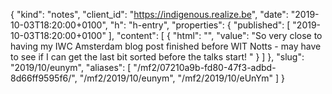 {
  "kind": "notes",
  "client_id": "https://indigenous.realize.be",
  "date": "2019-10-03T18:20:00+0100",
  "h": "h-entry",
  "properties": {
    "published": [
      "2019-10-03T18:20:00+0100"
    ],
    "content": [
      {
        "html": "",
        "value": "So very close to having my IWC Amsterdam blog post finished before WIT Notts - may have to see if I can get the last bit sorted before the talks start! "
      }
    ]
  },
  "slug": "2019/10/eunym",
  "aliases": [
    "/mf2/07210a9b-fd80-47f3-adbd-8d66ff9595f6/",
    "/mf2/2019/10/eunym",
    "/mf2/2019/10/eUnYm"
  ]
}
